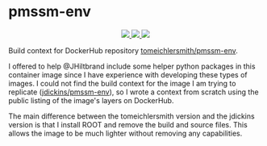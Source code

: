 # pmssm-env

<p align="center">
    <a href="http://perso.crans.org/besson/LICENSE.html" alt="GPLv3 license">
        <img src="https://img.shields.io/badge/License-GPLv3-blue.svg" />
    </a>
    <a href="https://github.com/tomeichlersmith/pmssm-env/actions" alt="Actions">
        <img src="https://github.com/tomeichlersmith/pmssm-env/workflows/Build/badge.svg" />
    </a>
    <a href="https://hub.docker.com/r/tomeichlersmith/pmssm-env" alt="DockerHub">
        <img src="https://img.shields.io/github/v/release/tomeichlersmith/pmssm-env" />
    </a>
</p>


Build context for DockerHub repository [tomeichlersmith/pmssm-env](https://hub.docker.com/repository/docker/tomeichlersmith/pmssm-env).

I offered to help @JHiltbrand include some helper python packages in this container image since I have experience with developing these types of images.
I could not find the build context for the image I am trying to replicate ([jdickins/pmssm-env](https://hub.docker.com/r/jdickins/pmssm-env)),
so I wrote a context from scratch using the public listing of the image's layers on DockerHub.

The main difference between the tomeichlersmith version and the jdickins version is that I install ROOT and remove the build and source files.
This allows the image to be much lighter without removing any capabilities.
